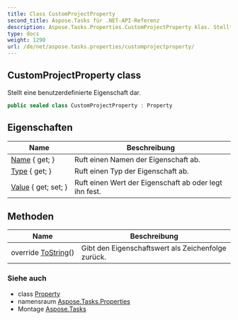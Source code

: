 ```yaml
---
title: Class CustomProjectProperty
second_title: Aspose.Tasks für .NET-API-Referenz
description: Aspose.Tasks.Properties.CustomProjectProperty klas. Stellt eine benutzerdefinierte Eigenschaft dar.
type: docs
weight: 1290
url: /de/net/aspose.tasks.properties/customprojectproperty/
---
```

## CustomProjectProperty class

Stellt eine benutzerdefinierte Eigenschaft dar.

```csharp
public sealed class CustomProjectProperty : Property
```

## Eigenschaften

| Name | Beschreibung |
| --- | --- |
| [Name](../../aspose.tasks.properties/property/name/) { get; } | Ruft einen Namen der Eigenschaft ab. |
| [Type](../../aspose.tasks.properties/customprojectproperty/type/) { get; } | Ruft einen Typ der Eigenschaft ab. |
| [Value](../../aspose.tasks.properties/property/value/) { get; set; } | Ruft einen Wert der Eigenschaft ab oder legt ihn fest. |

## Methoden

| Name | Beschreibung |
| --- | --- |
| override [ToString](../../aspose.tasks.properties/property/tostring/)() | Gibt den Eigenschaftswert als Zeichenfolge zurück. |

### Siehe auch

* class [Property](../property/)
* namensraum [Aspose.Tasks.Properties](../../aspose.tasks.properties/)
* Montage [Aspose.Tasks](../../)


